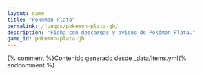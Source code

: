 ```yaml
---
layout: game
title: "Pokémon Plata"
permalink: /juegos/pokemon-plata-gb/
description: "Ficha con descargas y avisos de Pokémon Plata."
game_id: pokemon-plata-gb
---
```


{% comment %}Contenido generado desde _data/items.yml{% endcomment %}
